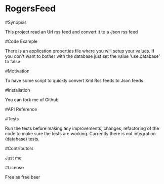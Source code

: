 # RogersFeed
#Synopsis

This project read an Url rss feed and convert it to a Json rss feed

#Code Example

There is an application.properties file where you will setup your values. If you don't want to bother with the database just set the value 'use.database' to false

#Motivation

To have some script to quickly convert Xml Rss feeds to Json feeds

#Installation

You can fork me of Github

#API Reference


#Tests

Run the tests before making any improvements, changes, refactoring of the code to make sure the tests are working.
Currently there is not integration (database) tests.

#Contributors

Just me

#License

Free as free beer
